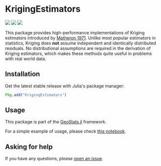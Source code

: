 # KrigingEstimators

[![][travis-img]][travis-url] [![][julia-pkg-img]][julia-pkg-url] [![][codecov-img]][codecov-url]

This package provides high-performance implementations of Kriging estimators introduced by
[Matheron 1971](https://books.google.com/books/about/The_Theory_of_Regionalized_Variables_and.html?id=TGhGAAAAYAAJ).
Unlike most popular estimators in statistics, Kriging does **not** assume independent and identically distributed residuals.
No distributional assumptions are required in the derivation of Kriging estimators, which makes these methods quite useful
in problems with real world data.

## Installation

Get the latest stable release with Julia's package manager:

```julia
Pkg.add("KrigingEstimators")
```

## Usage

This package is part of the [GeoStats.jl](https://github.com/juliohm/GeoStats.jl) framework.

For a simple example of usage, please check [this notebook](docs/Usage.ipynb).

## Asking for help

If you have any questions, please [open an issue](https://github.com/juliohm/KrigingEstimators.jl/issues).

[travis-img]: https://travis-ci.org/juliohm/KrigingEstimators.jl.svg?branch=master
[travis-url]: https://travis-ci.org/juliohm/KrigingEstimators.jl

[julia-pkg-img]: http://pkg.julialang.org/badges/KrigingEstimators_0.6.svg
[julia-pkg-url]: http://pkg.julialang.org/?pkg=KrigingEstimators

[codecov-img]: https://codecov.io/gh/juliohm/KrigingEstimators.jl/branch/master/graph/badge.svg
[codecov-url]: https://codecov.io/gh/juliohm/KrigingEstimators.jl
